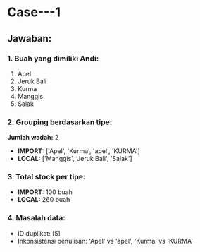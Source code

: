 # Case---1
## Jawaban:

### 1. Buah yang dimiliki Andi:
   1. Apel
   2. Jeruk Bali
   3. Kurma
   4. Manggis
   5. Salak

### 2. Grouping berdasarkan tipe:
**Jumlah wadah:** 2
- **IMPORT:** ['Apel', 'Kurma', 'apel', 'KURMA']
- **LOCAL:** ['Manggis', 'Jeruk Bali', 'Salak']

### 3. Total stock per tipe:
- **IMPORT:** 100 buah
- **LOCAL:** 260 buah

### 4. Masalah data:
- ID duplikat: [5]
- Inkonsistensi penulisan: 'Apel' vs 'apel', 'Kurma' vs 'KURMA'